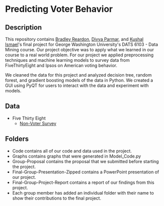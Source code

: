 # Predicting Voter Behavior

## Description
This repository contains [Bradley Reardon](https://github.com/breardon7), [Divya Parmar](https://github.com/dparmar16/), and [Kushal Ismael](https://github.com/KushalIsmael/)'s final project for George Washington University's DATS 6103 - Data Mining course.
Our project objective was to apply what we learned in our course to a real world problem. For our project we applied preprocessing techniques and machine learning models to survey data from FiveThirtyEight and Ipsos on American voting behavior.

We cleaned the data for this project and analyzed decision tree, random forest, and gradient boosting models of the data in Python. We created a GUI using PyQT for users to interact with the data and experiment with models.

## Data
- Five Thirty Eight
  - [Non-Voter Survey](https://github.com/fivethirtyeight/data/tree/master/non-voters)

## Folders
* Code contains all of our code and data used in the project.
* Graphs contains graphs that were generated in Model_Code.py
* Group-Proposal contains the proposal that we submitted before starting the project.
* Final-Group-Presentation-Zipped contains a PowerPoint presentation of our project.
* Final-Group-Project-Report contains a report of our findings from this project.
* Each group member has added an individual folder with their name to show their contributions to the final project.
